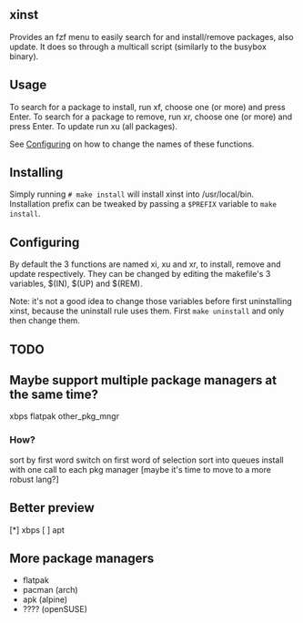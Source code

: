 xinst
-----

Provides an fzf menu to easily search for and install/remove packages, also update.
It does so through a multicall script (similarly to the busybox binary).

Usage
-----

To search for a package to install, run xf, choose one (or more) and press Enter.
To search for a package to remove, run xr, choose one (or more) and press Enter.
To update run xu (all packages).

See [Configuring](#configuring) on how to change the names of these functions.


Installing
----------

Simply running `# make install` will install xinst into /usr/local/bin. Installation prefix can be tweaked by passing a `$PREFIX` variable to `make install`.


Configuring
-----------

By default the 3 functions are named xi, xu and xr, to install, remove and update respectively.
They can be changed by editing the makefile's 3 variables, $(IN), $(UP) and $(REM).

Note: it's not a good idea to change those variables before first uninstalling xinst, because the uninstall rule uses them.
First `make uninstall` and only then change them.

TODO
----

## Maybe support multiple package managers at the same time?

xbps <pkg> <version>
flatpak <pkg> <version>
other_pkg_mngr <pkg> <version>

### How?

sort by first word
switch on first word of selection
sort into queues
install with one call to each pkg manager
[maybe it's time to move to a more robust lang?]

## Better preview

[*] xbps
[ ] apt

## More package managers

* flatpak
* pacman (arch)
* apk    (alpine)
* ????   (openSUSE)
